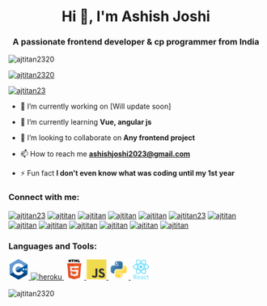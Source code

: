 <h1 align="center">Hi 👋, I'm Ashish Joshi</h1>
<h3 align="center">A passionate frontend developer & cp programmer from India</h3>

<p align="left"> <img src="https://komarev.com/ghpvc/?username=ajtitan2320&label=Profile%20views&color=0e75b6&style=flat" alt="ajtitan2320" /> </p>

<p align="left"> <a href="https://github.com/ryo-ma/github-profile-trophy"><img src="https://github-profile-trophy.vercel.app/?username=ajtitan2320" alt="ajtitan2320" /></a> </p>

<p align="left"> <a href="https://twitter.com/akaajtitan" target="blank"><img src="https://img.shields.io/twitter/follow/AKAAJTITAN?logo=twitter&style=for-the-badge" alt="ajtitan23" /></a> </p>

- 🔭 I’m currently working on [Will update soon]

- 🌱 I’m currently learning **Vue, angular js**

- 👯 I’m looking to collaborate on **Any frontend project**

- 📫 How to reach me **ashishjoshi2023@gmail.com**

- ⚡ Fun fact **I don't even know what was coding until my 1st year**

<h3 align="left">Connect with me:</h3>
<p align="left">
<a href="https://twitter.com/akaajtitan" target="blank"><img align="center" src="https://raw.githubusercontent.com/rahuldkjain/github-profile-readme-generator/master/src/images/icons/Social/twitter.svg" alt="ajtitan23" height="30" width="40" /></a>
<a href="https://linkedin.com/in/ajtitan" target="blank"><img align="center" src="https://raw.githubusercontent.com/rahuldkjain/github-profile-readme-generator/master/src/images/icons/Social/linked-in-alt.svg" alt="ajtitan" height="30" width="40" /></a>
<a href="https://stackoverflow.com/users/ajtitan" target="blank"><img align="center" src="https://raw.githubusercontent.com/rahuldkjain/github-profile-readme-generator/master/src/images/icons/Social/stack-overflow.svg" alt="ajtitan" height="30" width="40" /></a>
<a href="https://kaggle.com/ajtitan" target="blank"><img align="center" src="https://raw.githubusercontent.com/rahuldkjain/github-profile-readme-generator/master/src/images/icons/Social/kaggle.svg" alt="ajtitan" height="30" width="40" /></a>
<a href="https://fb.com/ajtitan" target="blank"><img align="center" src="https://raw.githubusercontent.com/rahuldkjain/github-profile-readme-generator/master/src/images/icons/Social/facebook.svg" alt="ajtitan" height="30" width="40" /></a>
<a href="https://instagram.com/ajtitan23" target="blank"><img align="center" src="https://raw.githubusercontent.com/rahuldkjain/github-profile-readme-generator/master/src/images/icons/Social/instagram.svg" alt="ajtitan23" height="30" width="40" /></a>
<a href="https://www.youtube.com/channel/UCXNCjDVEPU2GJhQbtBvubzA" target="blank"><img align="center" src="https://raw.githubusercontent.com/rahuldkjain/github-profile-readme-generator/master/src/images/icons/Social/youtube.svg" alt="ajtitan" height="30" width="40" /></a>
<a href="https://www.codechef.com/users/ajtitan" target="blank"><img align="center" src="https://cdn.jsdelivr.net/npm/simple-icons@3.1.0/icons/codechef.svg" alt="ajtitan" height="30" width="40" /></a>
<a href="https://www.hackerrank.com/ajtitan" target="blank"><img align="center" src="https://raw.githubusercontent.com/rahuldkjain/github-profile-readme-generator/master/src/images/icons/Social/hackerrank.svg" alt="ajtitan" height="30" width="40" /></a>
<a href="https://codeforces.com/profile/ajtitan" target="blank"><img align="center" src="https://raw.githubusercontent.com/rahuldkjain/github-profile-readme-generator/master/src/images/icons/Social/codeforces.svg" alt="ajtitan" height="30" width="40" /></a>
<a href="https://www.leetcode.com/ajtitan" target="blank"><img align="center" src="https://raw.githubusercontent.com/rahuldkjain/github-profile-readme-generator/master/src/images/icons/Social/leet-code.svg" alt="ajtitan" height="30" width="40" /></a>
<a href="https://www.hackerearth.com/ajtitan" target="blank"><img align="center" src="https://raw.githubusercontent.com/rahuldkjain/github-profile-readme-generator/master/src/images/icons/Social/hackerearth.svg" alt="ajtitan" height="30" width="40" /></a>
<a href="https://auth.geeksforgeeks.org/user/ajtitan" target="blank"><img align="center" src="https://raw.githubusercontent.com/rahuldkjain/github-profile-readme-generator/master/src/images/icons/Social/geeks-for-geeks.svg" alt="ajtitan" height="30" width="40" /></a>
</p>

<h3 align="left">Languages and Tools:</h3>
<p align="left"> <a href="https://www.w3schools.com/cpp/" target="_blank" rel="noreferrer"> <img src="https://raw.githubusercontent.com/devicons/devicon/master/icons/cplusplus/cplusplus-original.svg" alt="cplusplus" width="40" height="40"/> </a> <a href="https://heroku.com" target="_blank" rel="noreferrer"> <img src="https://www.vectorlogo.zone/logos/heroku/heroku-icon.svg" alt="heroku" width="40" height="40"/> </a> <a href="https://www.w3.org/html/" target="_blank" rel="noreferrer"> <img src="https://raw.githubusercontent.com/devicons/devicon/master/icons/html5/html5-original-wordmark.svg" alt="html5" width="40" height="40"/> </a> <a href="https://developer.mozilla.org/en-US/docs/Web/JavaScript" target="_blank" rel="noreferrer"> <img src="https://raw.githubusercontent.com/devicons/devicon/master/icons/javascript/javascript-original.svg" alt="javascript" width="40" height="40"/> </a> <a href="https://www.python.org" target="_blank" rel="noreferrer"> <img src="https://raw.githubusercontent.com/devicons/devicon/master/icons/python/python-original.svg" alt="python" width="40" height="40"/> </a> <a href="https://reactjs.org/" target="_blank" rel="noreferrer"> <img src="https://raw.githubusercontent.com/devicons/devicon/master/icons/react/react-original-wordmark.svg" alt="react" width="40" height="40"/> </a> </p>



<p><img align="center" src="https://github-readme-streak-stats.herokuapp.com/?user=ajtitan2320&" alt="ajtitan2320" /></p>

